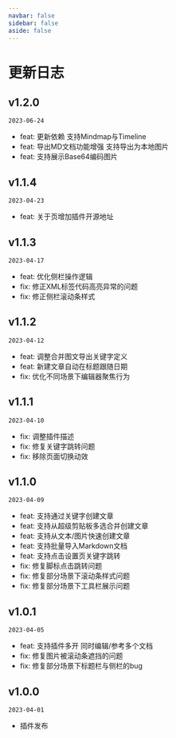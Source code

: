 ```yaml
---
navbar: false
sidebar: false
aside: false
---
```


# 更新日志

## v1.2.0

`2023-06-24`

- feat: 更新依赖 支持Mindmap与Timeline
- feat: 导出MD文档功能增强 支持导出为本地图片
- feat: 支持展示Base64编码图片

## v1.1.4

`2023-04-23`

- feat: 关于页增加插件开源地址

## v1.1.3

`2023-04-17`

- feat: 优化侧栏操作逻辑
- fix: 修正XML标签代码高亮异常的问题
- fix: 修正侧栏滚动条样式

## v1.1.2

`2023-04-12`

- feat: 调整合并图文导出关键字定义
- feat: 新建文章自动在标题跟随日期
- fix: 优化不同场景下编辑器聚焦行为

## v1.1.1

`2023-04-10`

- fix: 调整插件描述
- fix: 修复关键字跳转问题
- fix: 移除页面切换动效

## v1.1.0

`2023-04-09`

- feat: 支持通过关键字创建文章
- feat: 支持从超级剪贴板多选合并创建文章
- feat: 支持从文本/图片快速创建文章
- feat: 支持批量导入Markdown文档
- feat: 支持点击设置页关键字跳转
- fix: 修复脚标点击跳转问题
- fix: 修复部分场景下滚动条样式问题
- fix: 修复部分场景下工具栏展示问题

## v1.0.1

`2023-04-05`

- feat: 支持插件多开 同时编辑/参考多个文档
- fix: 修复图片被滚动条遮挡的问题
- fix: 修复部分场景下标题栏与侧栏的bug

## v1.0.0

`2023-04-01`

- 插件发布